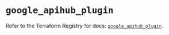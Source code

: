 # `google_apihub_plugin`

Refer to the Terraform Registry for docs: [`google_apihub_plugin`](https://registry.terraform.io/providers/hashicorp/google/6.48.0/docs/resources/apihub_plugin).
